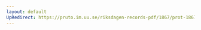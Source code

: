 ```yaml
---
layout: default
UpRedirect: https://pruto.im.uu.se/riksdagen-records-pdf/1867/prot-1867--fk--502/prot-1867--fk--502_010.pdf
---
```

